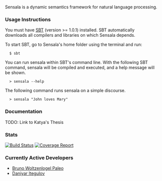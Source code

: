 Sensala is a dynamic semantics framework for natural language processing. 


### Usage Instructions

You must have [SBT](http://www.scala-sbt.org/release/docs/Getting-Started/Setup.html) (version >= 1.0.1) installed. SBT automatically downloads all compilers and libraries on which Sensala depends.

To start SBT, go to Sensala's home folder using the terminal and run:

```
  $ sbt
```

You can run sensala within SBT's command line. With the following SBT command, sensala will be compiled and executed, and a help message will be shown.

```  
  > sensala --help
```

The following command runs sensala on a simple discourse.
  

```
  > sensala "John loves Mary"
```

### Documentation

TODO: Link to Katya's Thesis


### Stats

[![Build Status](https://TODO)](https://TODO)
[![Coverage Report](https://TODO)](https://TODO)


### Currently Active Developers

 * [Bruno Woltzenlogel Paleo](https://github.com/Ceilican/)
 * [Daniyar Itegulov](https://github.com/itegulov/)



